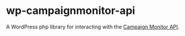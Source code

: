 # wp-campaignmonitor-api

A WordPress php library for interacting with the [Campaign Monitor API](https://www.campaignmonitor.com/api/).
